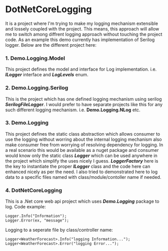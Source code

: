 # DotNetCoreLogging

It is a project where I'm trying to make my logging mechanism extensible and lossely coupled with the project. This means, this approach will allow me to switch among
diffrent logging approach without touching the project code. As an example this demo currently has implementation of Serilog logger. Below are the different project here:

### 1. Demo.Logging.Model
This project defines the model and interface for Log implementation. i.e. ***ILogger*** interface and ***LogLevels*** enum. 

### 2. Demo.Logging.Serilog
This is the project which has one defined logging mechanism using serilog ***SerilogFileLogger***. I would prefer to have separate projects like this for any such different logging
mechanism. i.e. **Demo.Logging.NLog** etc.

### 3. Demo.Logging
This project defines the static class abstraction which allows consumer to use the logging without worring about the internal logging mechanism also make consumer free from worrying of 
resolving dependency for logging. In a real scenario this would be available as a nuget package and consumer would know only the static class ***Logger*** which can be used anywhere
in the project which simplify the uses nicely I guess.
***LoggerFactory*** here is the key to instantiate the proper ***ILogger*** class and the code here can enhanced nicely as per the need. I also tried to demonstrated here to log
data to a specific files named with class/module/contoller name if needed.

### 4. DotNetCoreLogging
This is a .Net core web api project which uses ***Demo.Logging*** package to log. Code example:
```
Logger.Info("Information");
Logger.Error(ex, "message");
```
Logging to a seperate file by class/controller name:
```
Logger<WeatherForecast>.Info("logging Information...");
Logger<WeatherForecast>.Error("logging Error...");
```


